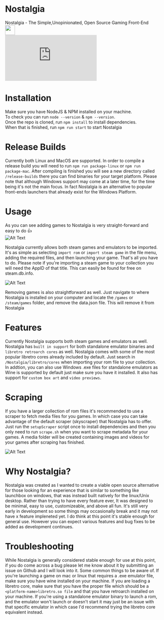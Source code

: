 # Nostalgia 
Nostalgia - The Simple,Unopinionated, Open Source Gaming Front-End
<img width="32" height="32" src="https://i.imgur.com/UQz3tN9.png">
<br>
![Alt Text](https://gbatemp.net/proxy.php?image=https%3A%2F%2Fmedia4.giphy.com%2Fmedia%2F3b5a9dVpTJFmfauiHc%2Fgiphy.gif&hash=368cdbdded067611ade69850b54b49a0)

# Installation
Make sure you have NodeJS & NPM installed on your machine.
<br>
To check you can run `node --version` & `npm --version`.
<br>
Once the repo is cloned, run `npm install` to install dependencies.
<br>
When that is finished, run `npm run start` to start Nostalgia

# Release Builds
Currently both Linux and MacOS are supported. In order to compile a release build you will need to run `npm run package-linux` or `npm run package-mac`. After compiling is finished you will see a new directory called 
`/release-builds` there you can find binaries for your target platform. Please note that although Windows support may come at a later time, for the time being it's not the main focus. In fact Nostalgia is an alternative to popular front-ends launchers that already exist for the Windows Platform.

# Usage
As you can see adding games to Nostalgia is very straight-forward and easy to do 👍
<br>
![Alt Text](https://media2.giphy.com/media/SP0KlPJ9ns2I81r6OG/giphy.gif)

Nostalgia currently allows both steam games and emulators to be imported. It's as simple as selecting `import rom`
or `import steam game` in the file menu, adding the required files, and then launching your game. That's all you have to do. 
Please note if you're importing a steam game to your collection you will need the AppID of that title. This can easily be 
found for free on steam.db.info. 

![Alt Text](https://media3.giphy.com/media/hyJJeraLb0M0SvWffJ/giphy.gif)

Removing games is also straightforward as well. Just navigate to where Nostalgia is installed
on your computer and locate the `/games` or `/steam/games` folder, and remove the data.json file. This will remove it from Nostalgia

# Features
Currently Nostalgia supports both steam games and emulators as well. Nostalgia has `built in support` for both standalone emulator binaries and `libretro retroarch cores` as well. Nostalgia comes with some of the most popular libretro cores already included by default. Just search in `/Nostalgia/libretro/cores` when importing your rom file to your collection. In addtion, you can also
use Windows .exe files for standalone emulators as Wine is supported by default just make sure you have it installed. It also has support for `custom box art` and `video previews`. 

# Scraping 
If you have a larger collection of rom files it's recommended to use a scraper to fetch media files for you games. In which case you can take advantage of the default scraper (skyscraper) that Nostalgia has to offer. Just run the `setupScraper` script once to install dependencies and then you only need to run `scrape.sh` when you want to scrape metadata for your games. A media folder will be created containing images and videos for your games after scraping has finished.

![Alt Text](https://i.imgur.com/by30Sxd.png)

# Why Nostalgia?
Nostalgia was created as I wanted to create a viable open source alternative for those looking for an experience that is similar to something like launchbox on windows, that was instead built natively for the linux/Unix desktop. Rather than trying to have every feature ever, It was designed to be minimal, easy to use, customizeable, and above all fun. It's still very early in development so some things may occasionally break and it may not have x feature impleneted yet. I do think at this point it's stable enough for general use. However you can expect various features and bug fixes to be added as development continues. 

# Troubleshooting
While Nostalgia is generally considered stable enough for use at this point, if you do come across a bug please let me know about it by submitting an issue on Github and I will look into it. Some common things to be aware of. If you're launching a game on mac or linux that requires a .exe emulator file, make sure you have wine installed on your machine. If you are loading a libretro core, make sure that you have the proper file which should be a `<platform-name>libretro.so file` and that you have retroarch installed on your machine. If you're using a standalone emulator binary to launch a rom, and the emulator won't launch or doesn't start it may just be an issue with that specific emulator in which case I'd recommend trying the libretro core equivalent instead. 
